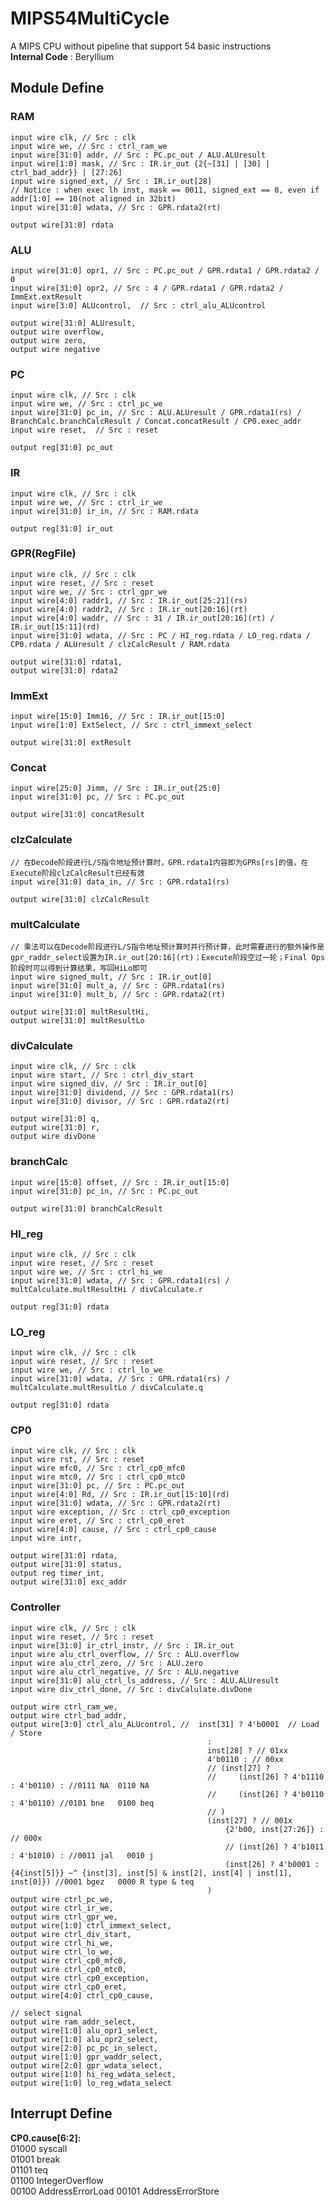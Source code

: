 # MIPS54MultiCycle
A MIPS CPU without pipeline that support 54 basic instructions  
__Internal Code__ : Beryllium
## Module Define
### RAM
    input wire clk, // Src : clk  
    input wire we, // Src : ctrl_ram_we
    input wire[31:0] addr, // Src : PC.pc_out / ALU.ALUresult
    input wire[1:0] mask, // Src : IR.ir_out {2{~[31] | [30] | ctrl_bad_addr}} | [27:26] 
    input wire signed_ext, // Src : IR.ir_out[28]
    // Notice : when exec lh inst, mask == 0011, signed_ext == 0, even if addr[1:0] == 10(not aligned in 32bit)
    input wire[31:0] wdata, // Src : GPR.rdata2(rt)  

    output wire[31:0] rdata
### ALU
    input wire[31:0] opr1, // Src : PC.pc_out / GPR.rdata1 / GPR.rdata2 / 0 
    input wire[31:0] opr2, // Src : 4 / GPR.rdata1 / GPR.rdata2 / ImmExt.extResult  
    input wire[3:0] ALUcontrol,  // Src : ctrl_alu_ALUcontrol

    output wire[31:0] ALUresult,  
    output wire overflow,  
    output wire zero,  
    output wire negative  
### PC
    input wire clk, // Src : clk  
    input wire we, // Src : ctrl_pc_we  
    input wire[31:0] pc_in, // Src : ALU.ALUresult / GPR.rdata1(rs) / BranchCalc.branchCalcResult / Concat.concatResult / CP0.exec_addr  
    input wire reset,  // Src : reset  

    output reg[31:0] pc_out
### IR
    input wire clk, // Src : clk  
    input wire we, // Src : ctrl_ir_we  
    input wire[31:0] ir_in, // Src : RAM.rdata  

    output reg[31:0] ir_out
### GPR(RegFile)
    input wire clk, // Src : clk
    input wire reset, // Src : reset
    input wire we, // Src : ctrl_gpr_we
    input wire[4:0] raddr1, // Src : IR.ir_out[25:21](rs)
    input wire[4:0] raddr2, // Src : IR.ir_out[20:16](rt)
    input wire[4:0] waddr, // Src : 31 / IR.ir_out[20:16](rt) / IR.ir_out[15:11](rd)
    input wire[31:0] wdata, // Src : PC / HI_reg.rdata / LO_reg.rdata / CP0.rdata / ALUresult / clzCalcResult / RAM.rdata

    output wire[31:0] rdata1,
    output wire[31:0] rdata2
### ImmExt
    input wire[15:0] Imm16, // Src : IR.ir_out[15:0]
    input wire[1:0] ExtSelect, // Src : ctrl_immext_select

    output wire[31:0] extResult
### Concat
    input wire[25:0] Jimm, // Src : IR.ir_out[25:0]
    input wire[31:0] pc, // Src : PC.pc_out

    output wire[31:0] concatResult
### clzCalculate
    // 在Decode阶段进行L/S指令地址预计算时，GPR.rdata1内容即为GPRs[rs]的值，在Execute阶段clzCalcResult已经有效
    input wire[31:0] data_in, // Src : GPR.rdata1(rs)

    output wire[31:0] clzCalcResult
### multCalculate
    // 乘法可以在Decode阶段进行L/S指令地址预计算时并行预计算，此时需要进行的额外操作是gpr_raddr_select设置为IR.ir_out[20:16](rt)；Execute阶段空过一轮；Final Ops阶段时可以得到计算结果，写回HiLo即可
    input wire signed_mult, // Src : IR.ir_out[0]
    input wire[31:0] mult_a, // Src : GPR.rdata1(rs)
    input wire[31:0] mult_b, // Src : GPR.rdata2(rt)

    output wire[31:0] multResultHi,
    output wire[31:0] multResultLo
### divCalculate
    input wire clk, // Src : clk
    input wire start, // Src : ctrl_div_start
    input wire signed_div, // Src : IR.ir_out[0]
    input wire[31:0] dividend, // Src : GPR.rdata1(rs)
    input wire[31:0] divisor, // Src : GPR.rdata2(rt)
    
    output wire[31:0] q,
    output wire[31:0] r,
    output wire divDone
### branchCalc
    input wire[15:0] offset, // Src : IR.ir_out[15:0]
    input wire[31:0] pc_in, // Src : PC.pc_out

    output wire[31:0] branchCalcResult
### HI_reg
    input wire clk, // Src : clk
    input wire reset, // Src : reset
    input wire we, // Src : ctrl_hi_we
    input wire[31:0] wdata, // Src : GPR.rdata1(rs) / multCalculate.multResultHi / divCalculate.r

    output reg[31:0] rdata
### LO_reg
    input wire clk, // Src : clk
    input wire reset, // Src : reset
    input wire we, // Src : ctrl_lo_we
    input wire[31:0] wdata, // Src : GPR.rdata1(rs) / multCalculate.multResultLo / divCalculate.q

    output reg[31:0] rdata
### CP0
    input wire clk, // Src : clk
    input wire rst, // Src : reset
    input wire mfc0, // Src : ctrl_cp0_mfc0
    input wire mtc0, // Src : ctrl_cp0_mtc0
    input wire[31:0] pc, // Src : PC.pc_out
    input wire[4:0] Rd, // Src : IR.ir_out[15:10](rd)
    input wire[31:0] wdata, // Src : GPR.rdata2(rt)
    input wire exception, // Src : ctrl_cp0_exception
    input wire eret, // Src : ctrl_cp0_eret
    input wire[4:0] cause, // Src : ctrl_cp0_cause
    input wire intr,

    output wire[31:0] rdata, 
    output wire[31:0] status, 
    output reg timer_int, 
    output wire[31:0] exc_addr
### Controller
    input wire clk, // Src : clk
    input wire reset, // Src : reset
    input wire[31:0] ir_ctrl_instr, // Src : IR.ir_out
    input wire alu_ctrl_overflow, // Src : ALU.overflow
    input wire alu_ctrl_zero, // Src : ALU.zero
    input wire alu_ctrl_negative, // Src : ALU.negative
    input wire[31:0] alu_ctrl_ls_address, // Src : ALU.ALUresult
    input wire div_ctrl_done, // Src : divCalulate.divDone

    output wire ctrl_ram_we,
    output wire ctrl_bad_addr,
    output wire[3:0] ctrl_alu_ALUcontrol, //  inst[31] ? 4'b0001  // Load / Store
                                                :
                                                inst[28] ? // 01xx
                                                4'b0110 : // 00xx
                                                // (inst[27] ? 
                                                //     (inst[26] ? 4'b1110 : 4'b0110) : //0111 NA  0110 NA
                                                //     (inst[26] ? 4'b0110 : 4'b0110) //0101 bne   0100 beq
                                                // )
                                                (inst[27] ? // 001x
                                                    {2'b00, inst[27:26]} : // 000x
                                                    // (inst[26] ? 4'b1011 : 4'b1010) : //0011 jal   0010 j
                                                    (inst[26] ? 4'b0001 : {4{inst[5]}} ~^ {inst[3], inst[5] & inst[2], inst[4] | inst[1], inst[0]}) //0001 bgez   0000 R type & teq
                                                )
    output wire ctrl_pc_we,
    output wire ctrl_ir_we,
    output wire ctrl_gpr_we,
    output wire[1:0] ctrl_immext_select,
    output wire ctrl_div_start,
    output wire ctrl_hi_we,
    output wire ctrl_lo_we,
    output wire ctrl_cp0_mfc0,
    output wire ctrl_cp0_mtc0,
    output wire ctrl_cp0_exception,
    output wire ctrl_cp0_eret,
    output wire[4:0] ctrl_cp0_cause,

    // select signal
    output wire ram_addr_select,
    output wire[1:0] alu_opr1_select,
    output wire[1:0] alu_opr2_select,
    output wire[2:0] pc_pc_in_select,
    output wire[1:0] gpr_waddr_select,
    output wire[2:0] gpr_wdata_select,
    output wire[1:0] hi_reg_wdata_select,
    output wire[1:0] lo_reg_wdata_select


## Interrupt Define
__CP0.cause[6:2]:__  
01000   syscall  
01001   break  
01101   teq  
01100   IntegerOverflow  
00100   AddressErrorLoad
00101   AddressErrorStore